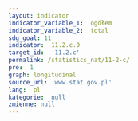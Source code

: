 ```yaml
---
layout: indicator
indicator_variable_1:  ogółem
indicator_variable_2:  total
sdg_goal: 11
indicator:  11.2.c.0
target_id:  '11.2.c'
permalink: /statistics_nat/11-2-c/
pre:  1
graph: longitudinal
source_url: 'www.stat.gov.pl'
lang:  pl
kategorie:  null
zmienne: null
---
```

